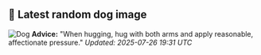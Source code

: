 ## 🐶 Latest random dog image
![Dog](https://images.dog.ceo/breeds/cavapoo/doggo3.jpg)
**Advice:** "When hugging, hug with both arms and apply reasonable, affectionate pressure."
*Updated: 2025-07-26 19:31 UTC*
